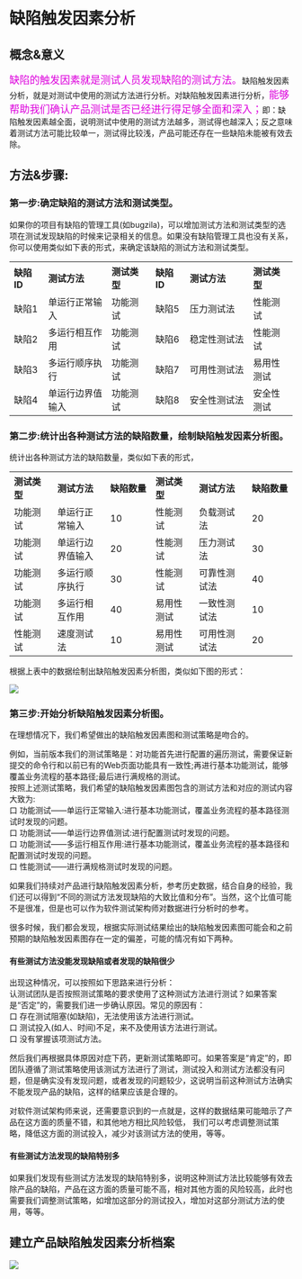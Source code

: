 #  缺陷触发因素分析

## 概念&意义

<font color="#dd00dd" size="4" face="楷体">缺陷的触发因素就是测试人员发现缺陷的测试方法。</font>缺陷触发因素分析，就是对测试中使用的测试方法进行分析。对缺陷触发因素进行分析，<font color="#dd00dd" size="4" face="楷体">能够帮助我们确认产品测试是否已经进行得足够全面和深入；</font>即：缺陷触发因素越全面，说明测试中使用的测试方法越多，测试得也越深入；反之意味着测试方法可能比较单一，测试得比较浅，产品可能还存在一些缺陷未能被有效去除。

## 方法&步骤:
### 第一步:确定缺陷的测试方法和测试类型。
如果你的项目有缺陷的管理工具(如bugzila)，可以增加测试方法和测试类型的选项在测试发现缺陷的时候来记录相关的信息。如果没有缺陷管理工具也没有关系，你可以使用类似如下表的形式，来确定该缺陷的测试方法和测试类型。   
<table>
	<tr>
		<th width="100px" align="left">缺陷ID</th>
		<th width="250px" align="left">测试方法</th>
		<th width="150px" align="left">测试类型</th>
		<th width="100px" align="left">缺陷ID</th>
		<th width="250px" align="left">测试方法</th>
		<th width="150px" align="left">测试类型</th>
	</tr>
	<tr>
		<td>缺陷1</td>
		<td>单运行正常输入</td>
		<td>功能测试</td>
		<td>缺陷5</td>
		<td>压力测试法</td>
		<td>性能测试</td>
	</tr>
	<tr>
		<td>缺陷2</td>
		<td>多运行相互作用</td>
		<td>功能测试</td>
		<td>缺陷6</td>
		<td>稳定性测试法</td>
		<td>性能测试</td>
	</tr>
	<tr>
		<td>缺陷3</td>
		<td>多运行顺序执行</td>
		<td>功能测试</td>
		<td>缺陷7</td>
		<td>可用性测试法</td>
		<td>易用性测试</td>
	</tr>
	<tr>
		<td>缺陷4</td>
		<td>单运行边界值输入</td>
		<td>功能测试</td>
		<td>缺陷8</td>
		<td>安全性测试法</td>
		<td>安全性测试</td>
	</tr>	
</table>

### 第二步:统计出各种测试方法的缺陷数量，绘制缺陷触发因素分析图。
统计出各种测试方法的缺陷数量，类似如下表的形式，
<table>
	<tr>
		<th width="150px" align="left">测试类型</th>
		<th width="200px" align="left">测试方法</th>
		<th width="150px" align="left">缺陷数量</th>
		<th width="150px" align="left">测试类型</th>
		<th width="200px" align="left">测试方法</th>
		<th width="150px" align="left">缺陷数量</th>		
	</tr>
	<tr>
		<td>功能测试</td>
		<td>单运行正常输入</td>
		<td>10</td>
		<td>性能测试</td>
		<td>负载测试法</td>
		<td>20</td>
	</tr>
	<tr>
		<td>功能测试</td>
		<td>单运行边界值输入</td>
		<td>20</td>
		<td>性能测试</td>
		<td>压力测试法</td>
		<td>30</td>
	</tr>
	<tr>
		<td>功能测试</td>
		<td>多运行顺序执行</td>
		<td>30</td>
		<td>性能测试</td>
		<td>可靠性测试法</td>
		<td>40</td>
	</tr>
	<tr>
		<td>功能测试</td>
		<td>多运行相互作用</td>
		<td>40</td>
		<td>易用性测试</td>
		<td>一致性测试法</td>
		<td>10</td>
	</tr>	
	<tr>
		<td>性能测试</td>
		<td>速度测试法</td>
		<td>10</td>
		<td>易用性测试</td>
		<td>可用性测试法</td>
		<td>20</td>
	</tr>	
</table>

根据上表中的数据绘制出缺陷触发因素分析图，类似如下图的形式：

![](https://shen89s.github.io/resFiles/r2/缺陷触发因素分析图.jpg)

### 第三步:开始分析缺陷触发因素分析图。

在理想情况下，我们希望做出的缺陷触发因素图和测试策略是吻合的。

例如，当前版本我们的测试策略是：对功能首先进行配置的遍历测试，需要保证新提交的命令行和以前已有的Web页面功能具有一致性;再进行基本功能测试，能够覆盖业务流程的基本路径;最后进行满规格的测试。   
按照上述测试策略，我们希望的缺陷触发因素图包含的测试方法和对应的测试内容大致为:   
口  功能测试——单运行正常输入:进行基本功能测试，覆盖业务流程的基本路径测试时发现的问题。   
口  功能测试——单运行边界值测试:进行配置测试时发现的问题。   
口  功能测试——多运行相互作用:进行基本功能测试，覆盖业务流程的基本路径和配置测试时发现的问题。   
口  性能测试——进行满规格测试时发现的问题。   

如果我们持续对产品进行缺陷触发因素分析，参考历史数据，结合自身的经验，我们还可以得到“不同的测试方法发现缺陷的大致比值和分布”。当然，这个比值可能不是很准，但是也可以作为软件测试架构师对数据进行分析时的参考。

很多时候，我们都会发现，根据实际测试结果绘出的缺陷触发因素图可能会和之前预期的缺陷触发因素图存在一定的偏差，可能的情况有如下两种。

#### 有些测试方法没能发现缺陷或者发现的缺陷很少
出现这种情况，可以按照如下思路来进行分析：   
认测试团队是否按照测试策略的要求使用了这种测试方法进行测试？如果答案是“否定”的，需要我们进一步确认原因。常见的原因有：   
口  存在测试阻塞(如缺陷)，无法使用该方法进行测试。   
口  测试投入(如人、时间)不足，来不及使用该方法进行测试。   
口  没有掌握该项测试方法。   

然后我们再根据具体原因对症下药，更新测试策略即可。如果答案是“肯定”的，即团队遵循了测试策略使用该测试方法进行了测试，测试投入和测试方法都没有问题，但是确实没有发现问题，或者发现的问题较少，这说明当前这种测试方法确实不能发现产品的缺陷，这样的结果应该是合理的。

对软件测试架构师来说，还需要意识到的一点就是，这样的数据结果可能暗示了产品在这方面的质量不错，和其他地方相比风险较低，
我们可以考虑调整测试策略，降低这方面的测试投入，减少对该测试方法的使用，等等。

#### 有些测试方法发现的缺陷特别多

如果我们发现有些测试方法发现的缺陷特别多，说明这种测试方法比较能够有效去除产品的缺陷，产品在这方面的质量可能不高，相对其他方面的风险较高，此时也需要我们调整测试策略，如增加这部分的测试投入，增加对这部分测试方法的使用，等等。

## 建立产品缺陷触发因素分析档案

![](https://shen89s.github.io/resFiles/r3/产品缺陷触发因素分析档案.jpg)

